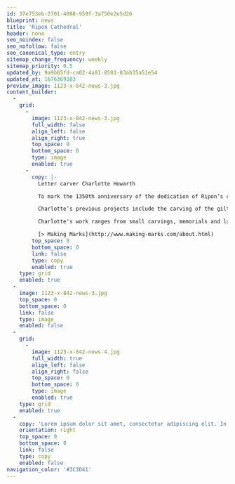 ```yaml
---
id: 37e753eb-2701-4088-959f-3a750e2e5d26
blueprint: news
title: 'Ripon Cathedral'
header: none
seo_noindex: false
seo_nofollow: false
seo_canonical_type: entry
sitemap_change_frequency: weekly
sitemap_priority: 0.5
updated_by: 9a9b65fd-ca02-4a81-8501-83ab35a51e54
updated_at: 1676369383
preview_image: 1123-x-842-news-3.jpg
content_builder:
  -
    grid:
      -
        image: 1123-x-842-news-3.jpg
        full_width: false
        align_left: false
        align_right: true
        top_space: 0
        bottom_space: 0
        type: image
        enabled: true
      -
        copy: |-
          Letter carver Charlotte Howarth

          To mark the 1350th anniversary of the dedication of Ripon’s crypt by St Wilfrid, the cathedral commissioned Charlotte Howarth to create this memorial ledger stone using Stanhope Black. 

          Charlotte’s previous projects include the carving of the gilt lettering in to the oak for the Remember Me memorial portico entrance at St Paul’s Cathedral, dedicated to those who died as a result of the COVID-19 pandemic.

          Charlotte's work ranges from small carvings, memorials and larger sculptural pieces. In 2005 she set up Making Marks as a focus for her public commissions, memorials and private commissions.

          [> Making Marks](http://www.making-marks.com/about.html)
        top_space: 0
        bottom_space: 0
        link: false
        type: copy
        enabled: true
    type: grid
    enabled: true
  -
    image: 1123-x-842-news-3.jpg
    top_space: 0
    bottom_space: 0
    link: false
    type: image
    enabled: false
  -
    grid:
      -
        image: 1123-x-842-news-4.jpg
        full_width: true
        align_left: false
        align_right: false
        top_space: 0
        bottom_space: 0
        type: image
        enabled: true
    type: grid
    enabled: true
  -
    copy: 'Lorem ipsum dolor sit amet, consectetur adipiscing elit. In maximus laoreet mauris, id gravida purus dignissim id. Phasellus malesuada semper tellus. Phasellus vel elementum leo, quis faucibus ipsum. Praesent suscipit ac eros sit amet mattis. Mauris in nibh ipsum. Orci varius natoque penatibus et magnis dis parturient montes,'
    orientation: right
    top_space: 0
    bottom_space: 0
    link: false
    type: copy
    enabled: false
navigation_color: '#3C3D41'
---
```

